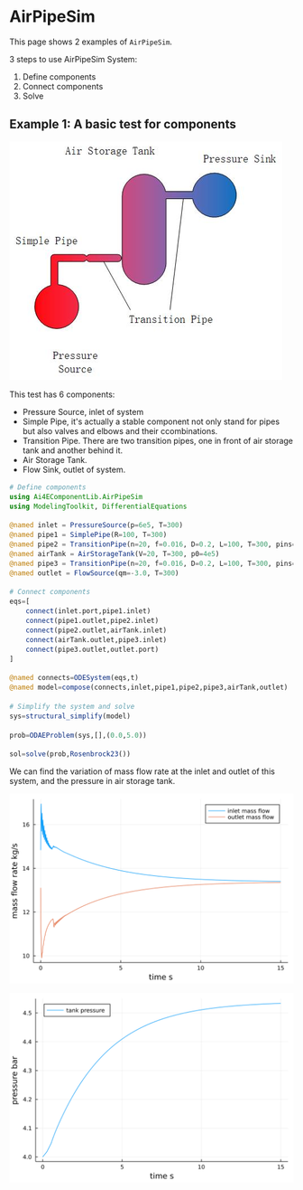 # AirPipeSim

This page shows 2 examples of `AirPipeSim`.

3 steps to use AirPipeSim System:

1. Define components
2. Connect components
3. Solve

## Example 1: A basic test for components

![Fig 1.1](../assets/CompressedAirSystem-1-1.jpg)

This test has 6 components:

- Pressure Source, inlet of system
- Simple Pipe, it's actually a stable component not only stand for pipes but also valves and elbows and their ccombinations.
- Transition Pipe. There are two transition pipes, one in front of air storage tank and another behind it.
- Air Storage Tank.
- Flow Sink, outlet of system.

```julia
# Define components
using Ai4EComponentLib.AirPipeSim
using ModelingToolkit, DifferentialEquations

@named inlet = PressureSource(p=6e5, T=300)
@named pipe1 = SimplePipe(R=100, T=300)
@named pipe2 = TransitionPipe(n=20, f=0.016, D=0.2, L=100, T=300, pins=5.6e5, pouts=4e5)
@named airTank = AirStorageTank(V=20, T=300, p0=4e5)
@named pipe3 = TransitionPipe(n=20, f=0.016, D=0.2, L=100, T=300, pins=4e5, pouts=2e5)
@named outlet = FlowSource(qm=-3.0, T=300)

# Connect components
eqs=[
    connect(inlet.port,pipe1.inlet)
    connect(pipe1.outlet,pipe2.inlet)
    connect(pipe2.outlet,airTank.inlet)
    connect(airTank.outlet,pipe3.inlet)
    connect(pipe3.outlet,outlet.port)
]

@named connects=ODESystem(eqs,t)
@named model=compose(connects,inlet,pipe1,pipe2,pipe3,airTank,outlet)

# Simplify the system and solve
sys=structural_simplify(model)

prob=ODAEProblem(sys,[],(0.0,5.0))

sol=solve(prob,Rosenbrock23())
```

We can find the variation of mass flow rate at the inlet and outlet of this system, and the pressure in air storage tank.

![Fig 1.2](../assets/CompressedAirSystem-1-2.svg)

![Fig 1.3](../assets/CompressedAirSystem-1-3.svg)
